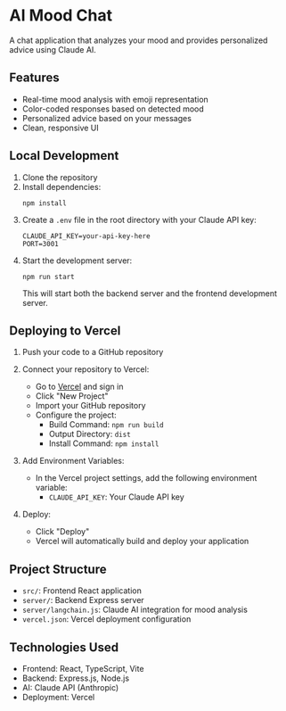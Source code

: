 # AI Mood Chat

A chat application that analyzes your mood and provides personalized advice using Claude AI.

## Features

- Real-time mood analysis with emoji representation
- Color-coded responses based on detected mood
- Personalized advice based on your messages
- Clean, responsive UI

## Local Development

1. Clone the repository
2. Install dependencies:
   ```
   npm install
   ```
3. Create a `.env` file in the root directory with your Claude API key:
   ```
   CLAUDE_API_KEY=your-api-key-here
   PORT=3001
   ```
4. Start the development server:
   ```
   npm run start
   ```
   This will start both the backend server and the frontend development server.

## Deploying to Vercel

1. Push your code to a GitHub repository

2. Connect your repository to Vercel:
   - Go to [Vercel](https://vercel.com) and sign in
   - Click "New Project"
   - Import your GitHub repository
   - Configure the project:
     - Build Command: `npm run build`
     - Output Directory: `dist`
     - Install Command: `npm install`

3. Add Environment Variables:
   - In the Vercel project settings, add the following environment variable:
     - `CLAUDE_API_KEY`: Your Claude API key

4. Deploy:
   - Click "Deploy"
   - Vercel will automatically build and deploy your application

## Project Structure

- `src/`: Frontend React application
- `server/`: Backend Express server
- `server/langchain.js`: Claude AI integration for mood analysis
- `vercel.json`: Vercel deployment configuration

## Technologies Used

- Frontend: React, TypeScript, Vite
- Backend: Express.js, Node.js
- AI: Claude API (Anthropic)
- Deployment: Vercel